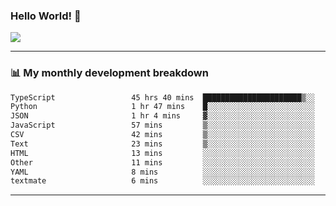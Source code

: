 ### Hello World! 👋

<a>
  <img align="center" src="https://github-readme-stats.vercel.app/api?username=megatunger&count_private=true&include_all_commits=true&bg_color=30,56CCF2,2F80ED&title_color=fff&text_color=fff" />
</a>

------
### 📊 My monthly development breakdown

<!--START_SECTION:waka-->

```txt
TypeScript                 45 hrs 40 mins  ██████████████████████▒░░   88.67 %
Python                     1 hr 47 mins    █░░░░░░░░░░░░░░░░░░░░░░░░   03.47 %
JSON                       1 hr 4 mins     ▓░░░░░░░░░░░░░░░░░░░░░░░░   02.09 %
JavaScript                 57 mins         ▒░░░░░░░░░░░░░░░░░░░░░░░░   01.86 %
CSV                        42 mins         ▒░░░░░░░░░░░░░░░░░░░░░░░░   01.37 %
Text                       23 mins         ▒░░░░░░░░░░░░░░░░░░░░░░░░   00.77 %
HTML                       13 mins         ░░░░░░░░░░░░░░░░░░░░░░░░░   00.45 %
Other                      11 mins         ░░░░░░░░░░░░░░░░░░░░░░░░░   00.38 %
YAML                       8 mins          ░░░░░░░░░░░░░░░░░░░░░░░░░   00.26 %
textmate                   6 mins          ░░░░░░░░░░░░░░░░░░░░░░░░░   00.22 %
```

<!--END_SECTION:waka-->

------
